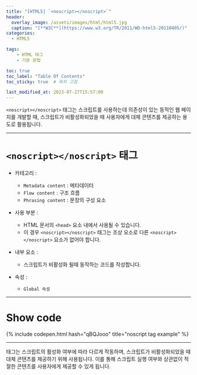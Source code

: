 ```yaml
---
title: "[HTML5] `<noscript></noscript>`"
header:
  overlay_image: /assets/images/html/html5.jpg
  caption: "[**W3C**](https://www.w3.org/TR/2011/WD-html5-20110405/)"
categories:
  - HTML5

tags:
    - HTML 태그
    - 기본 문법

toc: true
toc_label: "Table Of Contents"
toc_sticky: true  # 목차 고정

last_modified_at: 2023-07-27T15:57:00
---
```


`<noscript></noscript>` 태그는 스크립트를 사용하는데 의존성이 있는 동적인 웹 페이지를 개발할 때,
스크립트가 비활성화되었을 때 사용자에게 대체 콘텐츠를 제공하는 용도로 활용됩니다.

---

# `<noscript></noscript>` 태그

- 카테고리 : 
  - `Metadata content` : 메타데이터
  - `Flow content` : 구조 흐름
  - `Phrasing content` : 문장의 구성 요소

- 사용 부분 : 
  - HTML 문서의 `<head>` 요소 내에서 사용될 수 있습니다.
  - 이 경우 `<noscript></noscript>` 태그는 조상 요소로 다른 `<noscript></noscript>` 요소가 없어야 합니다.

- 내부 요소 : 
  - 스크립트가 비활성화 될때 동작하는 코드를 작성합니다.

- 속성 : 
  - `Global 속성`

---

# Show code
{% include codepen.html hash="qBQJooo" title="noscript tag example" %}

---
<noscript></noscript> 태그는 스크립트의 활성화 여부에 따라 다르게 작동하며, 스크립트가 비활성화되었을 때 대체 콘텐츠를 제공하기 위해 사용됩니다. 이를 통해 스크립트 실행 여부와 상관없이 적절한 콘텐츠를 사용자에게 제공할 수 있게 됩니다.